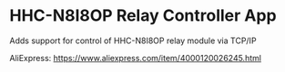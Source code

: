# HHC-N8I8OP Relay Controller App

Adds support for control of HHC-N8I8OP relay module via TCP/IP


AliExpress:
https://www.aliexpress.com/item/4000120026245.html

